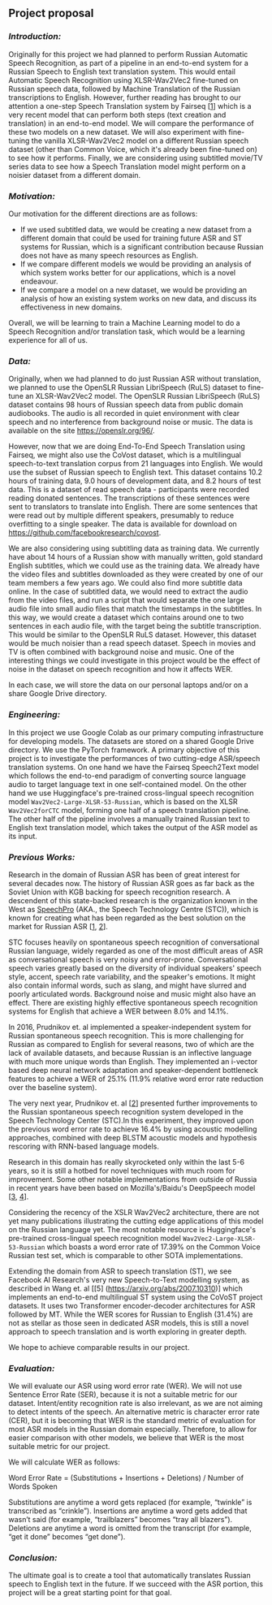 ## Project proposal

### *Introduction:*

Originally for this project we had planned to perform Russian Automatic Speech Recognition, as part of a pipeline in an end-to-end system for a Russian Speech to English text translation system. This would entail Automatic Speech Recognition using XLSR-Wav2Vec2 fine-tuned on Russian speech data, followed by Machine Translation of the Russian transcriptions to English. However, further reading has brought to our attention a one-step Speech Translation system by Fairseq [[1](https://github.com/pytorch/fairseq/blob/master/examples/speech_to_text/docs/covost_example.md)] which is a very recent model that can perform both steps (text creation and translation) in an end-to-end model. We will compare the performance of these two models on a new dataset. We will also experiment with fine-tuning the vanilla XLSR-Wav2Vec2 model on a different Russian speech dataset (other than Common Voice, which it's already been fine-tuned on) to see how it performs. Finally, we are considering using subtitled movie/TV series data to see how a Speech Translation model might perform on a noisier dataset from a different domain.

### *Motivation:*

Our motivation for the different directions are as follows:

- If we used subtitled data, we would be creating a new dataset from a different domain that could be used for training future ASR and ST systems for Russian, which is a significant contribution because Russian does not have as many speech resources as English.
- If we compare different models we would be providing an analysis of which system works better for our applications, which is a novel endeavour.
- If we compare a model on a new dataset, we would be providing an analysis of how an existing system works on new data, and discuss its effectiveness in new domains. 

Overall, we will be learning to train a Machine Learning model to do a Speech Recognition and/or translation task, which would be a learning experience for all of us.

### *Data:*

Originally, when we had planned to do just Russian ASR without translation, we planned to use the OpenSLR Russian LibriSpeech (RuLS) dataset to fine-tune an XLSR-Wav2Vec2 model. The OpenSLR Russian LibriSpeech (RuLS) dataset contains 98 hours of Russian speech data from public domain audiobooks. The audio is all recorded in quiet environment with clear speech and no interference from background noise or music. The data is available on the site https://openslr.org/96/. 

However, now that we are doing End-To-End Speech Translation using Fairseq, we might also use the CoVost dataset, which is a multilingual speech-to-text translation corpus from 21 languages into English. We would use the subset of Russian speech to English text. This dataset contains 10.2 hours of training data, 9.0 hours of development data, and 8.2 hours of test data. This is a dataset of read speech data - participants were recorded reading donated sentences. The transcriptions of these sentences were sent to translators to translate into English. There are some sentences that were read out by multiple different speakers, presumably to reduce overfitting to a single speaker. The data is available for download on https://github.com/facebookresearch/covost.

We are also considering using subtitling data as training data. We currently have about 14 hours of a Russian show with manually written, gold standard English subtitles, which we could use as the training data. We already have the video files and subtitles downloaded as they were created by one of our team members a few years ago. We could also find more subtitle data online. In the case of subtitled data, we would need to extract the audio from the video files, and run a script that would separate the one large audio file into small audio files that match the timestamps in the subtitles. In this way, we would create a dataset which contains around one to two sentences in each audio file, with the target being the subtitle transcription. This would be similar to the OpenSLR RuLS dataset. However, this dataset would be much noisier than a read speech dataset. Speech in movies and TV is often combined with background noise and music. One of the interesting things we could investigate in this project would be the effect of noise in the dataset on speech recognition and how it affects WER.

In each case, we will store the data on our personal laptops and/or on a share Google Drive directory.

### *Engineering:*

In this project we use Google Colab as our primary computing infrastructure for developing models. The datasets are stored on a shared Google Drive directory. We use the PyTorch framework. A primary objective of this project is to investigate the performances of two cutting-edge ASR/speech translation systems. On one hand we have the Fairseq Speech2Text model which follows the end-to-end paradigm of converting source language audio to target language text in one self-contained model. On the other hand we use Huggingface's pre-trained cross-lingual speech recognition model `Wav2Vec2-Large-XLSR-53-Russian`, which is based on the XLSR `Wav2Vec2forCTC` model, forming one half of a speech translation pipeline. The other half of the pipeline involves a manually trained Russian text to English text translation model, which takes the output of the ASR model as its input.

### *Previous Works:*

Research in the domain of Russian ASR has been of great interest for several decades now. The history of Russian ASR goes as far back as the Soviet Union with KGB backing for speech recognition research. A descendent of this state-backed research is the organization known in the West as [SpeechPro](https://www.wikiwand.com/ru/%D0%A6%D0%B5%D0%BD%D1%82%D1%80_%D1%80%D0%B5%D1%87%D0%B5%D0%B2%D1%8B%D1%85_%D1%82%D0%B5%D1%85%D0%BD%D0%BE%D0%BB%D0%BE%D0%B3%D0%B8%D0%B9) (AKA., the Speech Technology Centre (STC)), which is known for creating what has been regarded as the best solution on the market for Russian ASR [[1](https://doi.org/10.1007/978-3-319-23132-7_29), [2](https://doi.org/10.1007/978-3-319-43958-7_13)].

STC focuses heavily on spontaneous speech recognition of conversational Russian language, widely regarded as one of the most difficult areas of ASR as conversational speech is very noisy and error-prone. Conversational speech varies greatly based on the diversity of individual speakers' speech style, accent, speech rate variability, and the speaker's emotions. It might also contain informal words, such as slang, and might have slurred and poorly articulated words. Background noise and music might also have an effect. There are existing highly effective spontaneous speech recognition systems for English that achieve a WER between 8.0% and 14.1%.

In 2016, Prudnikov et. al implemented a speaker-independent system for Russian spontaneous speech recognition. This is more challenging for Russian as compared to English for several reasons, two of which are the lack of available datasets, and because Russian is an inflective language with much more unique words than English. They implemented an i-vector based deep neural network adaptation and speaker-dependent bottleneck features to achieve a WER of 25.1% (11.9% relative word error rate reduction over the baseline system).

The very next year, Prudnikov et. al [[2](https://link.springer.com/chapter/10.1007%2F978-3-319-43958-7_13)] presented further improvements to the Russian spontaneous speech recognition system developed in the Speech Technology Center (STC).In this experiment, they improved upon the previous word error rate to achieve 16.4% by using acoustic modelling approaches, combined with deep BLSTM acoustic models and hypothesis rescoring with RNN-based language models.

Research in this domain has really skyrocketed only within the last 5-6 years, so it is still a hotbed for novel techniques with much room for improvement. Some other notable implementations from outside of Russia in recent years have been based on Mozilla's/Baidu's DeepSpeech model [[3](https://github.com/GeorgeFedoseev/DeepSpeech), [4](http://ceur-ws.org/Vol-2267/470-474-paper-90.pdf)].

Considering the recency of the XSLR Wav2Vec2 architecture, there are not yet many publications illustrating the cutting edge applications of this model on the Russian language yet. The most notable resource is Huggingface's pre-trained cross-lingual speech recognition model `Wav2Vec2-Large-XLSR-53-Russian` which boasts a word error rate of 17.39% on the Common Voice Russian test set, which is comparable to other SOTA implementations.

Extending the domain from ASR to speech translation (ST), we see Facebook AI Research's very new Speech-to-Text modelling system, as described in Wang et. al [[5] (https://arxiv.org/abs/2007.10310)] which implements an end-to-end multilingual ST system using the CoVoST project datasets. It uses two Transformer encoder-decoder architectures for ASR followed by MT. While the WER scores for Russian to English (31.4%) are not as stellar as those seen in dedicated ASR models, this is still a novel approach to speech translation and is worth exploring in greater depth.

We hope to achieve comparable results in our project.

### *Evaluation:*

We will evaluate our ASR using word error rate (WER). We will not use Sentence Error Rate (SER), because it is not a suitable metric for our dataset. Intent/entity recognition rate is also irrelevant, as we are not aiming to detect intents of the speech. An alternative metric is character error rate (CER), but it is becoming that WER is the standard metric of evaluation for most ASR models in the Russian domain especially. Therefore, to allow for easier comparison with other models, we believe that WER is the most suitable metric for our project.

We will calculate WER as follows: 

Word Error Rate = (Substitutions + Insertions + Deletions) / Number of Words Spoken

Substitutions are anytime a word gets replaced (for example, “twinkle” is transcribed as “crinkle”).
Insertions are anytime a word gets added that wasn’t said (for example, “trailblazers” becomes “tray all blazers”).
Deletions are anytime a word is omitted from the transcript (for example, “get it done” becomes “get done”).

### *Conclusion:*

The ultimate goal is to create a tool that automatically translates Russian speech to English text in the future. If we succeed with the ASR portion, this project will be a great starting point for that goal.
